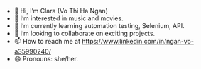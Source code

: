 - 👋 Hi, I’m Clara (Vo Thi Ha Ngan)
- 👀 I’m interested in music and movies.
- 🌱 I’m currently learning automation testing, Selenium, API.
- 💞️ I’m looking to collaborate on exciting projects.
- 📫 How to reach me at https://www.linkedin.com/in/ngan-vo-a35990240/
- 😄 Pronouns: she/her.

<!---
ClaraVo73/ClaraVo73 is a ✨ special ✨ repository because its `README.md` (this file) appears on your GitHub profile.
You can click the Preview link to take a look at your changes.
--->
